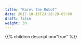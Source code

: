 ```yaml
---
title: "Karel the Robot"
date: 2017-10-15T23:28:20-05:00
draft: false
weight: 30
---
```


{{% children description="true" %}}
